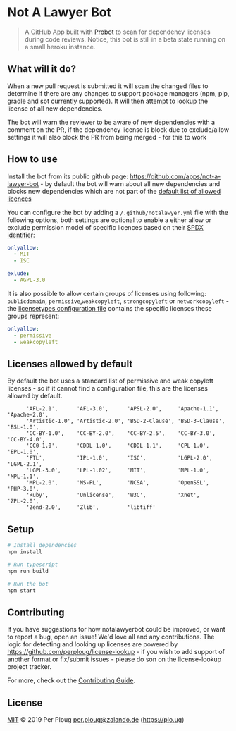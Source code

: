 # Not A Lawyer Bot

> A GitHub App built with [Probot](https://github.com/probot/probot) to scan for dependency licenses during code reviews.
> Notice, this bot is still in a beta state running on a small heroku instance. 

## What will it do?
When a new pull request is submitted it will scan the changed files to determine if there are any changes to support package managers (npm, pip, gradle and sbt currently supported). It will then attempt to lookup the license of all new dependencies. 

The bot will warn the reviewer to be aware of new dependencies with a comment on the PR, if the dependency license is block due to exclude/allow settings it will also block the PR from being merged - for this to work

## How to use
Install the bot from its public github page: https://github.com/apps/not-a-lawyer-bot - by default the bot will warn about all new dependencies and blocks new dependencies which are not part of the [default list of allowed licences](#Licenses-allowed-by-default)

You can configure the bot by adding a `/.github/notalawyer.yml` file with the following options, both settings are optional to enable a either allow or exclude permission model of specific licences based on their [SPDX identifier](https://spdx.org/licenses/):

``` yaml
onlyallow: 
  - MIT
  - ISC

exlude:
  - AGPL-3.0
```

It is also possible to allow certain groups of licenses using following: `publicdomain`, `permissive`,`weakcopyleft`, `strongcopyleft` or `networkcopyleft` - the [licensetypes configuration file](https://github.com/perploug/NotALawyerBot/blob/master/src/config/licensetypes.ts) contains the specific licenses these groups represent:

``` yaml
onlyallow: 
  - permissive
  - weakcopyleft
```

## Licenses allowed by default
By default the bot uses a standard list of permissive and weak copyleft licenses - so if it cannot find a configuration file, this are the licenses allowed by default.

```
      'AFL-2.1',      'AFL-3.0',      'APSL-2.0',     'Apache-1.1',   'Apache-2.0',
      'Artistic-1.0', 'Artistic-2.0', 'BSD-2-Clause', 'BSD-3-Clause', 'BSL-1.0',
      'CC-BY-1.0',    'CC-BY-2.0',    'CC-BY-2.5',    'CC-BY-3.0',    'CC-BY-4.0',
      'CC0-1.0',      'CDDL-1.0',     'CDDL-1.1',     'CPL-1.0',      'EPL-1.0',
      'FTL',          'IPL-1.0',      'ISC',          'LGPL-2.0',     'LGPL-2.1',
      'LGPL-3.0',     'LPL-1.02',     'MIT',          'MPL-1.0',      'MPL-1.1',
      'MPL-2.0',      'MS-PL',        'NCSA',         'OpenSSL',      'PHP-3.0',
      'Ruby',         'Unlicense',    'W3C',          'Xnet',         'ZPL-2.0',
      'Zend-2.0',     'Zlib',         'libtiff'
```



## Setup

```sh
# Install dependencies
npm install

# Run typescript
npm run build

# Run the bot
npm start
```

## Contributing

If you have suggestions for how notalawyerbot could be improved, or want to report a bug, open an issue! We'd love all and any contributions. The logic for detecting and looking up licenses are powered by https://github.com/perploug/license-lookup - if you wish to add support of another format or fix/submit issues - please do son on the license-lookup project tracker. 

For more, check out the [Contributing Guide](CONTRIBUTING.md).

## License

[MIT](LICENSE) © 2019 Per Ploug <per.ploug@zalando.de> (https://plo.ug)
